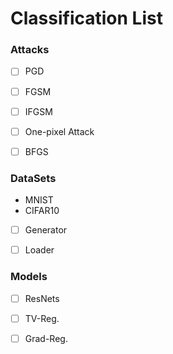 # Classification List

### Attacks

- [ ] PGD

- [ ] FGSM

- [ ] IFGSM

- [ ] One-pixel Attack

- [ ] BFGS

  

### DataSets

* MNIST
* CIFAR10
* [ ] Generator

- [ ] Loader



### Models

- [ ] ResNets

- [ ] TV-Reg.
- [ ] Grad-Reg.